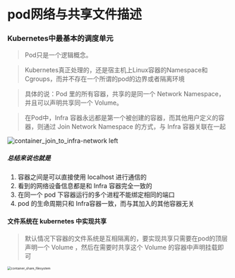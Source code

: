 # pod网络与共享文件描述

### Kubernetes中最基本的调度单元

> Pod只是一个逻辑概念。

> Kubernetes真正处理的，还是宿主机上Linux容器的Namespace和Cgroups，而并不存在一个所谓的pod的边界或者隔离环境

> 具体的说：Pod 里的所有容器，共享的是同一个 Network Namespace，并且可以声明共享同一个 Volume。

> 在Pod中，Infra 容器永远都是第一个被创建的容器，而其他用户定义的容器，则通过 Join Network Namespace 的方式，与 Infra 容器关联在一起

![container_join_to_infra-network left](./img/container_join_to_infra-network.jpg)



##### 总结来说也就是

1. 容器之间是可以直接使用 localhost 进行通信的
2. 看到的网络设备信息都是和 Infra 容器完全一致的
3. 在同一个 pod 下容器运行的多个进程不能绑定相同的端口
4. pod 的生命周期只和 Infra容器一致，而与其加入的其他容器无关



#### 文件系统在 kubernetes 中实现共享

> 默认情况下容器的文件系统是互相隔离的，要实现共享只需要在pod的顶层声明一个 Volume ，然后在需要时共享这个 Volume 的容器中声明挂载即可

<img src="./img/container_share_filesystem.jpg" alt="container_share_filesystem" style="zoom:50%;" />
































